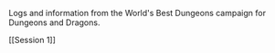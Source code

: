 Logs and information from the World's Best Dungeons campaign for Dungeons and Dragons.

[[Session 1]]

